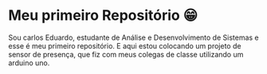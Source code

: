 # Meu primeiro Repositório 😁

Sou carlos Eduardo, estudante de Análise e Desenvolvimento de Sistemas e esse 
é meu primeiro repositório. E aqui estou colocando um projeto de sensor de
presença, que fiz com meus colegas de classe utilizando um arduino uno.

